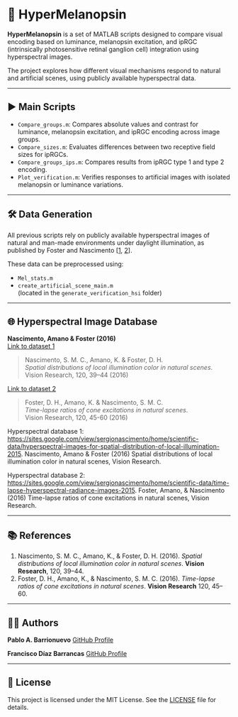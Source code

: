 # 🧬 HyperMelanopsin

**HyperMelanopsin** is a set of MATLAB scripts designed to compare visual encoding based on luminance, melanopsin excitation, and ipRGC (intrinsically photosensitive retinal ganglion cell) integration using hyperspectral images.

The project explores how different visual mechanisms respond to natural and artificial scenes, using publicly available hyperspectral data.

---

## ▶️ Main Scripts

- `Compare_groups.m`: Compares absolute values and contrast for luminance, melanopsin excitation, and ipRGC encoding across image groups.
- `Compare_sizes.m`: Evaluates differences between two receptive field sizes for ipRGCs.
- `Compare_groups_ips.m`: Compares results from ipRGC type 1 and type 2 encoding.
- `Plot_verification.m`: Verifies responses to artificial images with isolated melanopsin or luminance variations.
  
---

## 🛠️ Data Generation

All previous scripts rely on publicly available hyperspectral images of natural and man-made environments under daylight illumination, as published by Foster and Nascimento [[1](#references), [2](#references)].

These data can be preprocessed using:

- `Mel_stats.m`
- `create_artificial_scene_main.m`  
(located in the `generate_verification_hsi` folder)

---


## 🌐 Hyperspectral Image Database

**Nascimento, Amano & Foster (2016)**  
[Link to dataset 1](https://sites.google.com/view/sergionascimento/home/scientific-data/hyperspectral-images-for-spatial-distribution-of-local-illumination-2015)

> Nascimento, S. M. C., Amano, K. & Foster, D. H.  
> *Spatial distributions of local illumination color in natural scenes*.  
> Vision Research, 120, 39–44 (2016)

[Link to dataset 2](https://sites.google.com/view/sergionascimento/home/scientific-data/time-lapse-hyperspectral-radiance-images-2015)
> Foster, D. H., Amano, K. & Nascimento, S. M. C.  
> *Time-lapse ratios of cone excitations in natural scenes*.  
> Vision Research, 120, 45-60 (2016)

Hyperspectral database 1: https://sites.google.com/view/sergionascimento/home/scientific-data/hyperspectral-images-for-spatial-distribution-of-local-illumination-2015.  Nascimento, Amano & Foster (2016) Spatial distributions of local illumination color in natural scenes, Vision Research.

Hyperspectral database 2: https://sites.google.com/view/sergionascimento/home/scientific-data/time-lapse-hyperspectral-radiance-images-2015. Foster, Amano, & Nascimento (2016) Time-lapse ratios of cone excitations in natural scenes, Vision Research.

---

## 📚 References

1. Nascimento, S. M. C., Amano, K., & Foster, D. H. (2016). *Spatial distributions of local illumination color in natural scenes*. **Vision Research**, 120, 39–44.
2. Foster, D. H., Amano, K., & Nascimento, S. M. C. (2016). *Time-lapse ratios of cone excitations in natural scenes*. **Vision Research** 120, 45–60.

---

## 🧑‍💻 Authors
**Pablo A. Barrionuevo**  [GitHub Profile](https://github.com/pbarrionuevo)

**Francisco Díaz Barrancas**  [GitHub Profile](https://github.com/francisco-diaz-barrancas)

---

## 📄 License

This project is licensed under the MIT License. See the [LICENSE](LICENSE) file for details.





